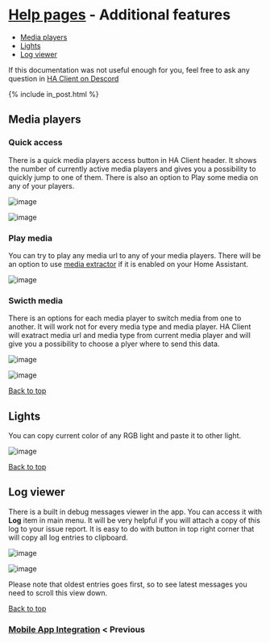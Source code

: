 # [Help pages](/help) - Additional features

- [Media players](#media-palyers)
- [Lights](#lights)
- [Log viewer](#log-viewer)

If this documentation was not useful enough for you, feel free to ask any question in [HA Client on Descord](https://discord.gg/nd6FZQ)

{% include in_post.html %}

## Media players

### Quick access

There is a quick media players access button in HA Client header. It shows the number of currently active media players and gives you a possibility to quickly jump to one of them. There is also an option to Play some media on any of your players.

![image](/help/images/additional_features003.png)

![image](/help/images/additional_features004.png)

### Play media

You can try to play any media url to any of your media players. There will be an option to use [media extractor](https://www.home-assistant.io/integrations/media_extractor/) if it is enabled on your Home Assistant.

![image](/help/images/additional_features005.png)

### Swicth media

There is an options for each media player to switch media from one to another. It will work not for every media type and media player. HA Client will exatract media url and media type from current media player and will give you a possibility to choose a plyer where to send this data.

![image](/help/images/additional_features006.png)

![image](/help/images/additional_features007.png)

[Back to top](#help-pages---additional-features)

## Lights

You can copy current color of any RGB light and paste it to other light.

![image](/help/images/additional_features008.png)

[Back to top](#help-pages---additional-features)

## Log viewer

There is a built in debug messages viewer in the app. You can access it with **Log** item in main menu. It will be very helpful if you will attach a copy of this log to your issue report. It is easy to do with button in top right corner that will copy all log entries to clipboard.

![image](/help/images/additional_features001.png)

![image](/help/images/additional_features002.png)

Please note that oldest entries goes first, so to see latest messages you need to scroll this view down.

[Back to top](#help-pages---additional-features)

### [Mobile App Integration](/help/mobile_app_integration) < Previous